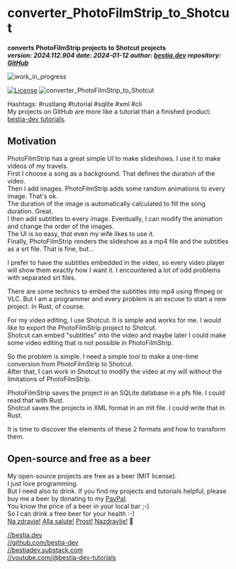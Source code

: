 # converter_PhotoFilmStrip_to_Shotcut  

[//]: # (auto_cargo_toml_to_md start)

**converts PhotoFilmStrip projects to Shotcut projects**  
***version: 2024.112.904 date: 2024-01-12 author: [bestia.dev](https://bestia.dev) repository: [GitHub](https://github.com/bestia-dev/converter_PhotoFilmStrip_to_Shotcut)***  

[//]: # (auto_cargo_toml_to_md end)

  ![work_in_progress](https://img.shields.io/badge/work_in_progress-yellow)



[//]: # (auto_lines_of_code start)

[//]: # (auto_lines_of_code end)

 [![License](https://img.shields.io/badge/license-MIT-blue.svg)](https://github.com/bestia-dev/converter_PhotoFilmStrip_to_Shotcut/blob/master/LICENSE)
  ![converter_PhotoFilmStrip_to_Shotcut](https://bestia.dev/webpage_hit_counter/get_svg_image/1287912941.svg)

Hashtags: #rustlang #tutorial #sqlite #xml #cli  
My projects on GitHub are more like a tutorial than a finished product: [bestia-dev tutorials](https://github.com/bestia-dev/tutorials_rust_wasm).

## Motivation

PhotoFilmStrip has a great simple UI to make slideshows. I use it to make videos of my travels.  
First I choose a song as a background. That defines the duration of the video.  
Then I add images. PhotoFilmStrip adds some random animations to every image. That's ok.  
The duration of the image is automatically calculated to fill the song duration. Great.  
I then add subtitles to every image. Eventually, I can modify the animation and change the order of the images.  
The UI is so easy, that even my wife likes to use it.  
Finally, PhotoFilmStrip renders the slideshow as a mp4 file and the subtitles as a srt file. That is fine, but...

I prefer to have the subtitles embedded in the video, so every video player will show them exactly how I want it. I encountered a lot of odd problems with separated srt files.  

There are some technics to embed the subtitles into mp4 using ffmpeg or VLC. But I am a programmer and every problem is an excuse to start a new project. In Rust, of course.

For my video editing, I use Shotcut. It is simple and works for me. I would like to export the PhotoFilmStrip project to Shotcut.  
Shotcut can embed "subtitles" into the video and maybe later I could make some video editing that is not possible in PhotoFilmStrip.

So the problem is simple. I need a simple tool to make a one-time conversion from PhotoFilmStrip to Shotcut.  
After that, I can work in Shotcut to modify the video at my will without the limitations of PhotoFilmStrip.

PhotoFilmStrip saves the project in an SQLite database in a pfs file. I could read that with Rust.  
Shotcut saves the projects in XML format in an mlt file. I could write that in Rust.

It is time to discover the elements of these 2 formats and how to transform them.

## Open-source and free as a beer

My open-source projects are free as a beer (MIT license).  
I just love programming.  
But I need also to drink. If you find my projects and tutorials helpful, please buy me a beer by donating to my [PayPal](https://paypal.me/LucianoBestia).  
You know the price of a beer in your local bar ;-)  
So I can drink a free beer for your health :-)  
[Na zdravje!](https://translate.google.com/?hl=en&sl=sl&tl=en&text=Na%20zdravje&op=translate) [Alla salute!](https://dictionary.cambridge.org/dictionary/italian-english/alla-salute) [Prost!](https://dictionary.cambridge.org/dictionary/german-english/prost) [Nazdravlje!](https://matadornetwork.com/nights/how-to-say-cheers-in-50-languages/) 🍻

[//bestia.dev](https://bestia.dev)  
[//github.com/bestia-dev](https://github.com/bestia-dev)  
[//bestiadev.substack.com](https://bestiadev.substack.com)  
[//youtube.com/@bestia-dev-tutorials](https://youtube.com/@bestia-dev-tutorials)  
